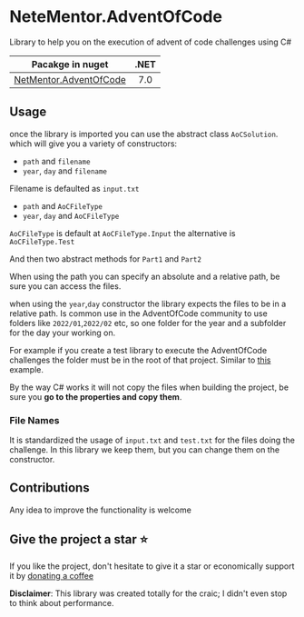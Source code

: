 # NeteMentor.AdventOfCode


Library to help you on the execution of advent of code challenges using C#


| Pacakge in nuget                                                                |     .NET     | 
|---------------------------------------------------------------------------------|:------------:|
| [NetMentor.AdventOfCode](https://www.nuget.org/packages/NetMentor.AdventOfCode) |     7.0      | 


## Usage
once the library is imported you can use the abstract class `AoCSolution`. which will give you a variety of constructors:

- `path` and `filename`
- `year`, `day` and `filename`

Filename is defaulted as `input.txt`

- `path` and `AoCFileType`
- `year`, `day` and `AoCFileType`

`AoCFileType` is default at `AoCFileType.Input` the alternative is `AoCFileType.Test`



And then two abstract methods for `Part1` and `Part2`


When using the path you can specify an absolute and a relative path, be sure you can access the files.

when using the `year`,`day` constructor the library expects the files to be in a relative path.
Is common use in the AdventOfCode community to use folders like `2022/01`,`2022/02` etc, so one folder for the year and a subfolder for the day your working on.

For example if you create a test library to execute the AdventOfCode challenges the folder must be in the root of that project. Similar to [this](https://github.com/netmentorLtd/AdventOfCode/tree/main/test/Netmentor.AdventOfCode.Tests) example.

By the way C# works it will not copy the files when building the project, be sure you **go to the properties and copy them**.

### File Names
It is standardized the usage of `input.txt` and `test.txt` for the files doing the challenge. In this library we keep them, but you can change them on the constructor.




## Contributions
Any idea to improve the functionality is welcome

## Give the project a star ⭐
If you like the project, don't hesitate to give it a star or economically support it by [donating a coffee](https://www.buymeacoffee.com/NetMentor)


**Disclaimer**: This library was created totally for the craic; I didn't even stop to think about performance.
